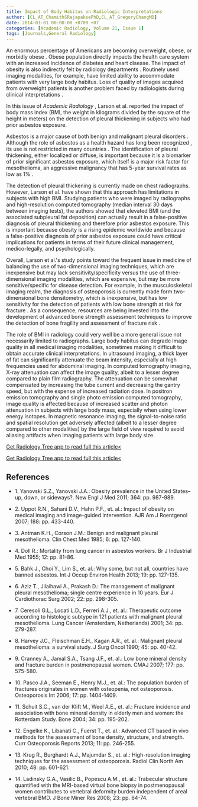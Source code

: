 ```yaml
---
title: Impact of Body Habitus on Radiologic Interpretations
author: [CL_AT_ChamithSRajapaksePhD,CL_AT_GregoryChangMD]
date: 2014-01-01 00:00:00 +0700 +07
categories: [Academic Radiology, Volume 21, Issue 1]
tags: [Journals,General Radiology]
---
```

An enormous percentage of Americans are becoming overweight, obese, or morbidly obese . Obese population directly impacts the health care system with an increased incidence of diabetes and heart disease. The impact of obesity is also indirectly felt by radiology departments . Routinely used imaging modalities, for example, have limited ability to accommodate patients with very large body habitus. Loss of quality of images acquired from overweight patients is another problem faced by radiologists during clinical interpretations .

In this issue of _Academic Radiology_ , Larson et al. reported the impact of body mass index (BMI, the weight in kilograms divided by the square of the height in meters) on the detection of pleural thickening in subjects who had prior asbestos exposure.

Asbestos is a major cause of both benign and malignant pleural disorders . Although the role of asbestos as a health hazard has long been recognized , its use is not restricted in many countries . The identification of pleural thickening, either localized or diffuse, is important because it is a biomarker of prior significant asbestos exposure, which itself is a major risk factor for mesothelioma, an aggressive malignancy that has 5-year survival rates as low as 1% .

The detection of pleural thickening is currently made on chest radiographs. However, Larson et al. have shown that this approach has limitations in subjects with high BMI. Studying patients who were imaged by radiographs and high-resolution computed tomography (median interval 30 days between imaging tests), the authors showed that elevated BMI (and the associated subpleural fat deposition) can actually result in a false-positive diagnosis of pleural thickening and therefore prior asbestos exposure. This is important because obesity is a rising epidemic worldwide and because a false-positive diagnosis of prior asbestos exposure could have critical implications for patients in terms of their future clinical management, medico-legally, and psychologically.

Overall, Larson et al.'s study points toward the frequent issue in medicine of balancing the use of two-dimensional imaging techniques, which are inexpensive but may lack sensitivity/specificity versus the use of three-dimensional imaging modalities, which are expensive, but may be more sensitive/specific for disease detection. For example, in the musculoskeletal imaging realm, the diagnosis of osteoporosis is currently made form two-dimensional bone densitometry, which is inexpensive, but has low sensitivity for the detection of patients with low bone strength at risk for fracture . As a consequence, resources are being invested into the development of advanced bone strength assessment techniques to improve the detection of bone fragility and assessment of fracture risk .

The role of BMI in radiology could very well be a more general issue not necessarily limited to radiographs. Large body habitus can degrade image quality in all medical imaging modalities, sometimes making it difficult to obtain accurate clinical interpretations. In ultrasound imaging, a thick layer of fat can significantly attenuate the beam intensity, especially at high frequencies used for abdominal imaging. In computed tomography imaging, X-ray attenuation can affect the image quality, albeit to a lesser degree compared to plain film radiography. The attenuation can be somewhat compensated by increasing the tube current and decreasing the gantry speed, but with the expense of increased radiation dose. In positron emission tomography and single photo emission computed tomography, image quality is affected because of increased scatter and photon attenuation in subjects with large body mass, especially when using lower energy isotopes. In magnetic resonance imaging, the signal-to-noise ratio and spatial resolution get adversely affected (albeit to a lesser degree compared to other modalities) by the large field of view required to avoid aliasing artifacts when imaging patients with large body size.

[Get Radiology Tree app to read full this article<](https://clinicalpub.com/app)

[Get Radiology Tree app to read full this article<](https://clinicalpub.com/app)

## References

- 1\. Yanovski S.Z., Yanovski J.A.: Obesity prevalence in the United States–up, down, or sideways?. New Engl J Med 2011; 364: pp. 987-989.


- 2\. Uppot R.N., Sahani D.V., Hahn P.F., et. al.: Impact of obesity on medical imaging and image-guided intervention. AJR Am J Roentgenol 2007; 188: pp. 433-440.


- 3\. Antman K.H., Corson J.M.: Benign and malignant pleural mesothelioma. Clin Chest Med 1985; 6: pp. 127-140.


- 4\. Doll R.: Mortality from lung cancer in asbestos workers. Br J Industrial Med 1955; 12: pp. 81-86.


- 5\. Bahk J., Choi Y., Lim S., et. al.: Why some, but not all, countries have banned asbestos. Int J Occup Environ Health 2013; 19: pp. 127-135.


- 6\. Aziz T., Jilaihawi A., Prakash D.: The management of malignant pleural mesothelioma; single centre experience in 10 years. Eur J Cardiothorac Surg 2002; 22: pp. 298-305.


- 7\. Ceresoli G.L., Locati L.D., Ferreri A.J., et. al.: Therapeutic outcome according to histologic subtype in 121 patients with malignant pleural mesothelioma. Lung Cancer (Amsterdam, Netherlands) 2001; 34: pp. 279-287.


- 8\. Harvey J.C., Fleischman E.H., Kagan A.R., et. al.: Malignant pleural mesothelioma: a survival study. J Surg Oncol 1990; 45: pp. 40-42.


- 9\. Cranney A., Jamal S.A., Tsang J.F., et. al.: Low bone mineral density and fracture burden in postmenopausal women. CMAJ 2007; 177: pp. 575-580.


- 10\. Pasco J.A., Seeman E., Henry M.J., et. al.: The population burden of fractures originates in women with osteopenia, not osteoporosis. Osteoporosis Int 2006; 17: pp. 1404-1409.


- 11\. Schuit S.C., van der Klift M., Weel A.E., et. al.: Fracture incidence and association with bone mineral density in elderly men and women: the Rotterdam Study. Bone 2004; 34: pp. 195-202.


- 12\. Engelke K., Libanati C., Fuerst T., et. al.: Advanced CT based in vivo methods for the assessment of bone density, structure, and strength. Curr Osteoporosis Reports 2013; 11: pp. 246-255.


- 13\. Krug R., Burghardt A.J., Majumdar S., et. al.: High-resolution imaging techniques for the assessment of osteoporosis. Radiol Clin North Am 2010; 48: pp. 601-621.


- 14\. Ladinsky G.A., Vasilic B., Popescu A.M., et. al.: Trabecular structure quantified with the MRI-based virtual bone biopsy in postmenopausal women contributes to vertebral deformity burden independent of areal vertebral BMD. J Bone Miner Res 2008; 23: pp. 64-74.